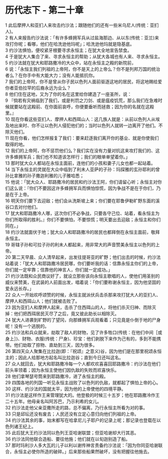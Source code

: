 # 历代志下 - 第二十章
  
 1 此后摩押人和亚扪人来攻击约沙法；跟随他们的还有一些米乌尼人(传统：亚扪人)。  
 2 有人来报告约沙法说：「有许多蜂拥军兵从过盐海那边、从以东(传统：亚兰)来攻打你呢；看哪，他们在哈洗逊他玛呢」；哈洗逊他玛就是隐基底。  
 3 约沙法惧怕，便咬紧牙根要寻求永恒主；在犹大全地宣告禁食。  
 4 于是犹大人集合了来、寻求永恒主的帮助；从犹大各城也有人来、寻求永恒主。  
 5 约沙法就在犹大和耶路撒冷的大众中，站在永恒主之殿的新院前，  
 6 说：「永恒主我们列祖的上帝阿，你不是天上的上帝么？你不是列邦万国的统治者么？在你手中有大能大力；没有人能抵抗你。  
 7 我们的上帝阿，你不是曾从你子民以色列人面前驱逐这地的居民，将这地赐给爱你者亚伯拉罕的后裔永远为业么？  
 8 他们住在这地，又为了你的名在这里给你建造了一座圣所，说：  
 9 『倘若有灾祸临到了我们，或是判罚之刀剑、或是瘟疫饥荒，那么我们在急难时候就要站在这殿前、在你面前哀呼，你便要垂听而拯救；因为你的名就在这殿里。』  
 10 现在你看这些亚扪人、摩押人和西珥山人：这几族人就是：从前以色列人从埃及地出来时、你不让以色列人侵犯他们的；当时以色列人就转一边离开了他们。不除灭他们。  
 11 现在你看，他们怎样报复了我们：要来赶逐我们离开你的基业、就是你使我们取得的地。  
 12 我们的上帝阿，你不惩罚他们么？我们实在没有力量对抗这来攻打我们的、这许多蜂拥军兵；我们也不知道该怎样行；我们的眼单单望着你。」  
 13 那时犹大众人都站在永恒主面前，连他们的小孩和妻子儿女也都一起站着。  
 14 当下永恒主的灵就在大众中临到了利未人亚萨的子孙：玛探雅的玄孙耶利的曾孙比拿雅的孙子撒迦利雅的儿子雅哈悉；  
 15 他说：「犹大众人、耶路撒冷的居民和约沙法王阿，你们请留心听；永恒主对你们这么说：『你们不要因这许多蜂拥军兵而惧怕惊慌，因为争战不是在于你们，乃是在于上帝。  
 16 明天你们要下去迎敌；他们会从洗斯坡上来；你们要在耶鲁伊勒旷野东面的溪谷口去对付他们。  
 17 犹大和耶路撒冷人哪，这次你们不必争战，只要各守己位、站着，看永恒主为你们所取得的胜利。』你们不要惧怕，不要惊慌；明天要出去迎敌；永恒主和你们同在。」  
 18 约沙法就面伏于地；犹大众人和耶路撒冷的居民也都拜倒在永恒主面前，敬拜永恒主。  
 19 哥辖子孙和可拉子孙的利未人都起来，用非常大的声音赞美永恒主以色列的上帝。  
 20 第二天早晨、众人清早起来，出发往提哥亚的旷野；他们出去的时候，约沙法站着说：「犹大人和耶路撒冷居民哪，你们要听我的话：信靠永恒主你们的上帝，你们就一定牢靠；信靠他的神言人，你们就一定成功。」  
 21 约沙法既和众民商议好了，就设立那些该向永恒主歌唱的人，使他们用圣别的威仪来赞美，在武装的人前面出发，唱着说：「你们要称谢永恒主，因为他坚固的爱永远长存。」  
 22 众人一开始欢呼颂赞的时候，永恒主就派伏兵击杀那来攻打犹大人的亚扪人、摩押人和西珥山人；他们就被击败了。  
 23 因为亚扪人和摩押人起来，击杀了住西珥山的人，将他们杀灭归神、而除灭掉：他们把西珥居民灭尽了之后，竟又彼此助长以相除灭。  
 24 犹大人进袭到旷野的了望冈，向那蜂拥军兵观看着；只见竟是仆倒于地的尸身呢！没有一个逃脱的。  
 25 约沙法和兵众就来，劫取了敌人的财物，见了许多牲口(传统：在他们中间［或身上］)、财物、衣服(传统：尸身)、珍宝：他们剥脱下来作为己有的，多到不能携带。他们劫取了掠物、直劫到三天，因为很多。  
 26 第四天众人聚集在比拉迦(即：『祝颂』之意义)谷，因为他们是在那里祝颂永恒主的；因此人给那地方起名叫比拉迦谷；直到今日还叫这名。  
 27 众人就回去，犹大和耶路撒冷每一个人都欢欢喜喜回耶路撒冷：约沙法在他们前头率领着；因为永恒主使他们因仇敌的失败而欢喜快乐。  
 28 他们拿琴瑟号筒来到耶路撒冷，进了永恒主的殿。  
 29 四围各地的列国一听见永恒主战败了以色列的仇敌，就都起了惧怕上帝的心。  
 30 这样、约沙法的国就太平，因为他的上帝使他的四境平静。  
 31 约沙法是这样作王来管理犹大的。他登极的时候三十五岁；他在耶路撒冷作王二十五年。他母亲名叫阿苏巴，乃示利希的女儿。  
 32 约沙法走他父亲亚撒所走的路，总不偏离，乃行永恒主所看为对的事。  
 33 只是邱坛还没有废去；人民还没有立定心意归向他们列祖的上帝。  
 34 约沙法其余的事，始末都写在哈拿尼儿子耶户的记录上呢；那记录也登载在以色列诸王纪上。  
 35 此后犹大王约沙法同以色列王亚哈谢联盟；但亚哈谢却大行其恶。  
 36 约沙法同他联合造船、要往他施；他们就在以旬迦别造了船。  
 37 那时玛利沙人多大瓦的儿子以利以谢传神言责备约沙法说：「因为你同亚哈谢联合，永恒主必使你所造的破碎。」后来那些船果然破坏，没有把握往他施去。